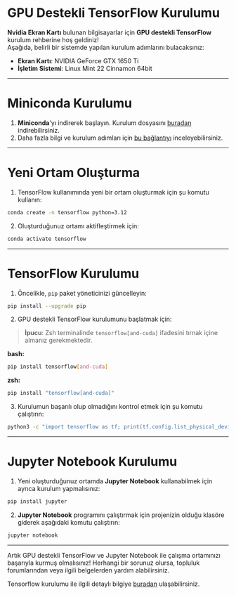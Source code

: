
# GPU Destekli TensorFlow Kurulumu

**Nvidia Ekran Kartı** bulunan bilgisayarlar için **GPU destekli TensorFlow** kurulum rehberine hoş geldiniz!  
Aşağıda, belirli bir sistemde yapılan kurulum adımlarını bulacaksınız:

- **Ekran Kartı**: NVIDIA GeForce GTX 1650 Ti
- **İşletim Sistemi**: Linux Mint 22 Cinnamon 64bit

---

# Miniconda Kurulumu

1. **Miniconda**'yı indirerek başlayın. Kurulum dosyasını [buradan](https://www.anaconda.com/download/success) indirebilirsiniz.
2. Daha fazla bilgi ve kurulum adımları için [bu bağlantıyı](https://docs.anaconda.com/miniconda/miniconda-install/) inceleyebilirsiniz.

---

# Yeni Ortam Oluşturma

1. TensorFlow kullanımında yeni bir ortam oluşturmak için şu komutu kullanın:

```bash
conda create -n tensorflow python=3.12
```

2. Oluşturduğunuz ortamı aktifleştirmek için:

```bash
conda activate tensorflow
```

---

# TensorFlow Kurulumu

1. Öncelikle, `pip` paket yöneticinizi güncelleyin:

```bash
pip install --upgrade pip
```

2. GPU destekli TensorFlow kurulumunu başlatmak için:

> **İpucu**: Zsh terminalinde `tensorflow[and-cuda]` ifadesini tırnak içine almanız gerekmektedir.

**bash:** 
```bash
pip install tensorflow[and-cuda]
```
**zsh:**
```zsh
pip install "tensorflow[and-cuda]"
```

3. Kurulumun başarılı olup olmadığını kontrol etmek için şu komutu çalıştırın:

```bash
python3 -c "import tensorflow as tf; print(tf.config.list_physical_devices('GPU'))"
```

---

# Jupyter Notebook Kurulumu

1. Yeni oluşturduğunuz ortamda **Jupyter Notebook** kullanabilmek için ayrıca kurulum yapmalısınız:

```bash
pip install jupyter
```

2. **Jupyter Notebook** programını çalıştırmak için projenizin olduğu klasöre giderek aşağıdaki komutu çalıştırın:

```bash
jupyter notebook
```
---

Artık GPU destekli TensorFlow ve Jupyter Notebook ile çalışma ortamınızı başarıyla kurmuş olmalısınız! Herhangi bir sorunuz olursa, topluluk forumlarından veya ilgili belgelerden yardım alabilirsiniz.

Tensorflow kurulumu ile ilgili detaylı bilgiye [buradan](https://www.tensorflow.org/install/pip?hl=tr) ulaşabilirsiniz.